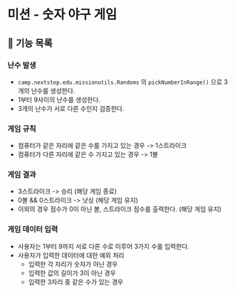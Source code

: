 # 미션 - 숫자 야구 게임

## 🚀 기능 목록

### 난수 발생

- ```camp.nextstep.edu.missionutils.Randoms``` 의 ```pickNumberInRange()``` 으로 3개의 난수를 생성한다.
- 1부터 9사이의 난수를 생성한다.
- 3개의 난수가 서로 다른 수인지 검증한다.

### 게임 규칙

- 컴퓨터가 같은 자리에 같은 수를 가지고 있는 경우 -> 1스트라이크
- 컴퓨터가 다른 자리에 같은 수 가지고 있는 경우 -> 1볼

### 게임 결과

- 3스트라이크 -> 승리 (해당 게임 종료)
- 0볼 && 0스트라이크 -> 낫싱 (해당 게임 유지)
- 이외의 경우 점수가 0이 아닌 볼, 스트라이크 점수를 출력한다. (해당 게임 유지)
  
### 게임 데이터 입력

- 사용자는 1부터 9까지 서로 다른 수로 이루어 3가지 수를 입력한다.
- 사용자가 입력한 데이터에 대한 예외 처리
  - 입력한 각 자리가 숫자가 아닌 경우
  - 입력한 값의 길이가 3이 아닌 경우
  - 입력한 3자리 중 같은 수가 있는 경우

